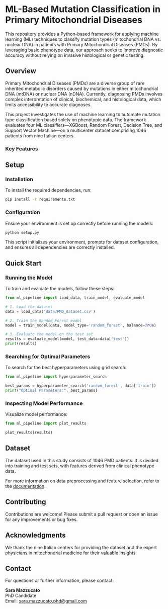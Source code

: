 # ML-Based Mutation Classification in Primary Mitochondrial Diseases

This repository provides a Python-based framework for applying machine learning (ML) techniques to classify mutation types (mitochondrial DNA vs. nuclear DNA) in patients with Primary Mitochondrial Diseases (PMDs). By leveraging basic phenotype data, our approach seeks to improve diagnostic accuracy without relying on invasive histological or genetic testing.

## Overview  

Primary Mitochondrial Diseases (PMDs) are a diverse group of rare inherited metabolic disorders caused by mutations in either mitochondrial DNA (mtDNA) or nuclear DNA (nDNA). Currently, diagnosing PMDs involves complex interpretation of clinical, biochemical, and histological data, which limits accessibility to accurate diagnoses.

This project investigates the use of machine learning to automate mutation type classification based solely on phenotypic data. The framework evaluates four ML classifiers—XGBoost, Random Forest, Decision Tree, and Support Vector Machine—on a multicenter dataset comprising 1046 patients from nine Italian centers.

### Key Features  




## Setup  

### Installation  

To install the required dependencies, run:  

```bash  
pip install -r requirements.txt  
```  

### Configuration  

Ensure your environment is set up correctly before running the models:  

```bash  
python setup.py  
```  

This script initializes your environment, prompts for dataset configuration, and ensures all dependencies are correctly installed.  

## Quick Start  

### Running the Model  

To train and evaluate the models, follow these steps:  

```python  
from ml_pipeline import load_data, train_model, evaluate_model  

# 1. Load the dataset  
data = load_data('data/PMD_dataset.csv')  

# 2. Train the Random Forest model  
model = train_model(data, model_type='random_forest', balance=True)  

# 3. Evaluate the model on the test set  
results = evaluate_model(model, test_data=data['test'])  
print(results)  
```  

### Searching for Optimal Parameters  

To search for the best hyperparameters using grid search:  

```python  
from ml_pipeline import hyperparameter_search  

best_params = hyperparameter_search('random_forest', data['train'])  
print("Optimal Parameters:", best_params)  
```  

### Inspecting Model Performance  

Visualize model performance:  

```python  
from ml_pipeline import plot_results  

plot_results(results)  
```  

## Dataset  

The dataset used in this study consists of 1046 PMD patients. It is divided into training and test sets, with features derived from clinical phenotype data.  

For more information on data preprocessing and feature selection, refer to the [documentation](#).  

## Contributing  

Contributions are welcome! Please submit a pull request or open an issue for any improvements or bug fixes.  

<!---  ## License 

<> This project is licensed under the MIT License. See the [LICENSE](LICENSE) file for details.  --->  

## Acknowledgments  

We thank the nine Italian centers for providing the dataset and the expert physicians in mitochondrial medicine for their valuable insights.  

## Contact  

For questions or further information, please contact:  

**Sara Mazzucato**  
PhD Candidate  
Email: sara.mazzucato.phd@gmail.com
```
